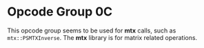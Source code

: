 # Opcode Group 0C

This opcode group seems to be used for **mtx** calls, such as `mtx::PSMTXInverse`. The **mtx** library is for matrix related operations.
